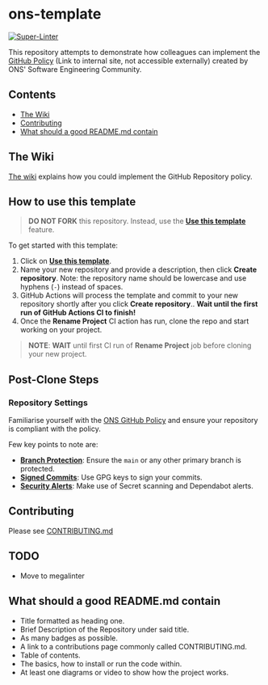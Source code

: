 # ons-template

[![Super-Linter](https://github.com/ONSdigital/ons-template/actions/workflows/super-linter.yml/badge.svg?branch=main)](https://github.com/ONSdigital/ons-template/actions/workflows/super-linter.yml)

This repository attempts to demonstrate how colleagues can implement the [GitHub Policy](https://officenationalstatistics.sharepoint.com/sites/ONS_DDaT_Communities/Software%20Engineering%20Policies/Draft_Sub_Policies/GitHub%20Usage%20Policy.docx) (Link to internal site, not accessible externally) created by ONS' Software Engineering Community.

## Contents
* [The Wiki](#the-wiki)
* [Contributing](#contributing)
* [What should a good README.md contain](#what-should-a-good-readmemd-contain)

## The Wiki
[The wiki](../../wiki) explains how you could implement the GitHub Repository policy.

## How to use this template

> **DO NOT FORK** this repository. Instead, use the
> **[Use this template](https://github.com/ONSdigital/ons-template/generate)** feature.

To get started with this template:

1. Click on **[Use this template](https://github.com/ONSdigital/ons-template/generate)**.
2. Name your new repository and provide a description, then click **Create repository**. Note: the repository name
   should be lowercase and use
   hyphens (`-`) instead of spaces.
3. GitHub Actions will process the template and commit to your new repository shortly after you click **Create
   repository**.. **Wait until the first
   run of GitHub Actions CI to finish!**
4. Once the **Rename Project** CI action has run, clone the repo and start working on your project.

> **NOTE**: **WAIT** until first CI run of **Rename Project** job before cloning your new project.

## Post-Clone Steps
### Repository Settings
Familiarise yourself with the [ONS GitHub Policy](../../wiki) and ensure your repository is compliant with the policy.

Few key points to note are:

- **[Branch Protection](https://github.com/ONSdigital/ons-template/wiki/5.7-Branch-Protection-rules)**: Ensure
  the `main` or any other primary branch
  is protected.
- **[Signed Commits](https://github.com/ONSdigital/ons-template/wiki/5.8-Signed-Commits)**: Use GPG keys to sign your
  commits.
- **[Security Alerts](https://github.com/ONSdigital/ons-template/wiki/6.2-Security)**: Make use of Secret scanning and
  Dependabot alerts.

## Contributing
Please see [CONTRIBUTING.md](CONTRIBUTING.md)

## TODO
- Move to megalinter

## What should a good README.md contain
* Title formatted as heading one.
* Brief Description of the Repository under said title.
* As many badges as possible.
* A link to a contributions page commonly called CONTRIBUTING.md.
* Table of contents.
* The basics, how to install or run the code within.
* At least one diagrams or video to show how the project works.
